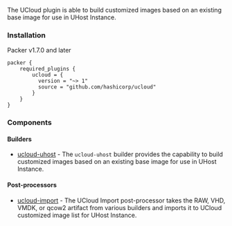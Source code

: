 The UCloud plugin is able to build customized images based on an existing base image for use in UHost Instance.

### Installation
Packer v1.7.0 and later

```hcl
packer {
    required_plugins {
        ucloud = {
          version = "~> 1"
          source = "github.com/hashicorp/ucloud"
        }
    }
}
```

### Components

#### Builders

- [ucloud-uhost](/packer/integrations/BrandonRomano/ucloud/latest/components/builder/uhost) - The `ucloud-uhost` builder provides the capability to build
  customized images based on an existing base image for use in UHost Instance.

#### Post-processors

- [ucloud-import](/packer/integrations/BrandonRomano/uhost/latest/components/post-processor/import) - The UCloud Import post-processor takes the RAW, VHD, VMDK, or qcow2
  artifact from various builders and imports it to UCloud customized image list
  for UHost Instance.
